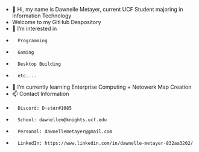 - 👋 Hi, my name is Dawnelle Metayer, current UCF Student majoring in Information Technology
- Welcome to my GitHub Despository
- 👀 I’m interested in
- 		Programming
- 		Gaming
- 		Desktop Building
- 		etc....
- 🌱 I’m currently learning Enterprise Computing + Netowerk Map Creation
- 📫 Contact Information
- 		Discord: D-stαr#1085
- 		School: dawnellem@knights.ucf.edu
- 		Personal: dawnellemetayer@gmail.com
- 		LinkedIn: https://www.linkedin.com/in/dawnelle-metayer-832aa3202/  

<!---
Dawnelle18/Dawnelle18 is a ✨ special ✨ repository because its `README.md` (this file) appears on your GitHub profile.
You can click the Preview link to take a look at your changes.
--->

